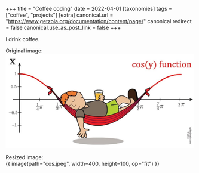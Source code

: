 +++
title = "Coffee coding"
date = 2022-04-01
[taxonomies]
tags = ["coffee", "projects"]
[extra]
canonical.url = "https://www.getzola.org/documentation/content/page/"
canonical.redirect = false
canonical.use_as_post_link = false
+++

I drink coffee.

Original image:<br>
![cosy](cos.jpeg)

Resized image:<br>
{{ image(path="cos.jpeg", width=400, height=100, op="fit") }}
